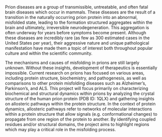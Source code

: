 Prion diseases are a group of transmissible, untreatable, and often fatal brain diseases which occur in mammals. These diseases are the result of a transition in the naturally occurring prion protein into an abnormal, misfolded state, leading to the formation structured aggregates within the brain and ultimately, irreversible neurodegeneration. This aggregation is often underway for years before symptoms become present. Although these diseases are incredibly rare (as few as 300 estimated cases in the United States per year), their aggressive nature and unique pathological manifestation have made them a topic of interest both throughout popular culture and within the scientific community.

The mechanisms and causes of misfolding in prions are still largely unknown. Without these insights, development of therapeutics is essentially impossible. Current research on prions has focused on various areas, including protein structure, biochemistry, and pathogenesis, as well as comparisons to other protein misfolding diseases such as Alzheimer’s, Parkinson’s, and ALS. This project will focus primarily on characterizing biochemical and structural dynamics within prions by analyzing the crystal structure of the human prion protein (PDB ID: 1QLX) and gathering insights on allosteric pathways within the protein structure. In the context of protein dynamics, allosteric pathways refer to networks of molecular interactions within a protein structure that allow signals (e.g. conformational changes) to propagate from one region of the protein to another. By identifying coupled residues and/or structural domains, the project aims to highlight regions which may play a critical role in the misfolding process.
